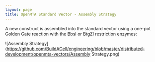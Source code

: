```yaml
---
layout: page
title: OpenMTA Standard Vector - Assembly Strategy
---
```


A new construct is assembled into the standard vector using a one-pot Golden Gate reaction with the BbsI or BtgZI restriction enzymes:

![Assembly Strategy](https://github.com/BuildACell/engineering/blob/master/distributed-development/openmta-vectors/Assembly Strategy.png)
